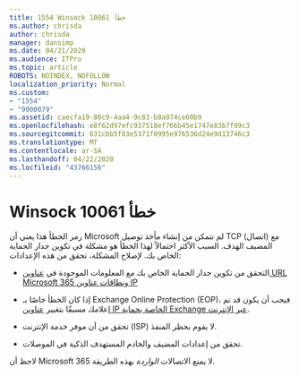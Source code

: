 ```yaml
---
title: 1554 Winsock خطأ 10061
ms.author: chrisda
author: chrisda
manager: dansimp
ms.date: 04/21/2020
ms.audience: ITPro
ms.topic: article
ROBOTS: NOINDEX, NOFOLLOW
localization_priority: Normal
ms.custom:
- "1554"
- "9000079"
ms.assetid: caecfa19-86c9-4aa4-9c83-b8a974ce60b9
ms.openlocfilehash: e8f62d97efc937518ef766b45e1747e83b7f99c3
ms.sourcegitcommit: 631cbb5f03e5371f0995e976536d24e9d13746c3
ms.translationtype: MT
ms.contentlocale: ar-SA
ms.lasthandoff: 04/22/2020
ms.locfileid: "43766156"
---
```

# <a name="winsock-error-10061"></a>Winsock خطأ 10061

رمز الخطأ هذا يعني أن Microsoft لم تتمكن من إنشاء مأخذ توصيل TCP (اتصال) مع المضيف الهدف. السبب الأكثر احتمالاً لهذا الخطأ هو مشكلة في تكوين جدار الحماية الخاص بك. لإصلاح المشكلة، تحقق من هذه الإعدادات:

- التحقق من تكوين جدار الحماية الخاص بك مع المعلومات الموجودة في [عناوين URL Microsoft 365 ونطاقات عناوين IP](https://docs.microsoft.com/office365/enterprise/urls-and-ip-address-ranges)

- إذا كان الخطأ خاصًا بـ Exchange Online Protection (EOP)، فيجب أن يكون قد تم إعلامك مسبقًا بتغيير [عناوين IP الخاصة بحماية Exchange عبر الإنترنت](https://docs.microsoft.com/office365/SecurityCompliance/eop/exchange-online-protection-ip-addresses).

- تحقق من أن موفر خدمة الإنترنت (ISP) لا يقوم بحظر المنفذ.

- تحقق من إعدادات المضيف والخادم المستهدف الذكية في الموصلات.

لاحظ أن Microsoft 365 لا يمنع الاتصالات *الواردة* بهذه الطريقة.
